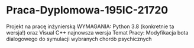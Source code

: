 # Praca-Dyplomowa-195IC-21720
Projekt na pracę inżynierską
WYMAGANIA:
Python 3.8 (konkretnie ta wersja!) oraz Visual C++ najnowsza wersja 
Temat Pracy: Modyfikacja bota dialogowego do symulacji wybranych chorób psychicznych
